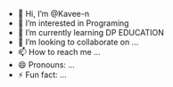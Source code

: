 - 👋 Hi, I’m @Kavee-n
- 👀 I’m interested in Programing
- 🌱 I’m currently learning DP EDUCATION
- 💞️ I’m looking to collaborate on ...
- 📫 How to reach me ...
- 😄 Pronouns: ...
- ⚡ Fun fact: ...

<!---
Kavee-n/Kavee-n is a ✨ special ✨ repository because its `README.md` (this file) appears on your GitHub profile.
You can click the Preview link to take a look at your changes.
--->

